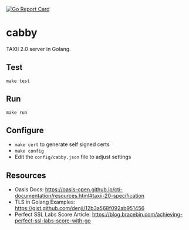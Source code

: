 [![Go Report Card](https://goreportcard.com/badge/github.com/pladdy/cabby)](https://goreportcard.com/report/github.com/pladdy/cabby)

# cabby
TAXII 2.0 server in Golang.

## Test
`make test`

## Run
`make run`

## Configure
- `make cert` to generate self signed certs
- `make config`
- Edit the `config/cabby.json` file to adjust settings

## Resources
- Oasis Docs: https://oasis-open.github.io/cti-documentation/resources.html#taxii-20-specification
- TLS in Golang Examples: https://gist.github.com/denji/12b3a568f092ab951456
- Perfect SSL Labs Score Article: https://blog.bracebin.com/achieving-perfect-ssl-labs-score-with-go
